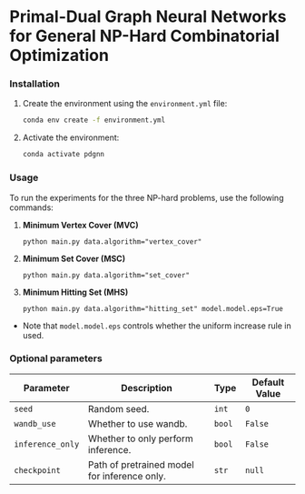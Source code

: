 # Primal-Dual Graph Neural Networks for General NP-Hard Combinatorial Optimization


### Installation

1. Create the environment using the `environment.yml` file:

    ```bash
    conda env create -f environment.yml
    ```

2. Activate the environment:

    ```bash
    conda activate pdgnn
    ```

### Usage 

To run the experiments for the three NP-hard problems, use the following commands:

1. **Minimum Vertex Cover (MVC)**

    ```
    python main.py data.algorithm="vertex_cover"
    ```

2. **Minimum Set Cover (MSC)**

    ```
    python main.py data.algorithm="set_cover"
    ```

3. **Minimum Hitting Set (MHS)** 

    ```
    python main.py data.algorithm="hitting_set" model.model.eps=True 
    ```

- Note that  `model.model.eps` controls whether the uniform increase rule in used.

### Optional parameters 
| **Parameter**         | **Description**                                      | **Type**      | **Default Value** | 
|-----------------------|------------------------------------------------------|---------------|-------------------|
| `seed`        | Random seed.               | `int`         | `0`        | 
| `wandb_use`        | Whether to use wandb.                        | `bool`         | `False`        | 
| `inference_only`    | Whether to only perform inference.                          | `bool`         | `False`              | 
| `checkpoint`        | Path of pretrained model for inference only.                            | `str`         | `null`             |                      





